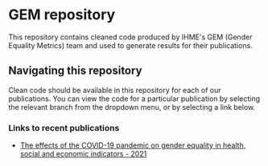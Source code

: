 # GEM repository
This repository contains cleaned code produced by IHME's GEM (Gender Equality Metrics) team and used to generate results for their publications.

## Navigating this repository
Clean code should be available in this repository for each of our publications. You can view the code for a particular publication by selecting the relevant branch from the dropdown menu, or by selecting a link below. 

### Links to recent publications
* [The effects of the COVID-19 pandemic on gender equality in health, social and economic indicators - 2021](https://github.com/ihmeuw/GEM/edit/effects_covid19_gender/README.md "The effects of the COVID-19 pandemic on gender equality in health, social and economic indicators - 2021")
